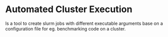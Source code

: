 # Automated Cluster Execution

Is a tool to create slurm jobs with different executable arguments base on a configuration file for eg. benchmarking code on a cluster.
